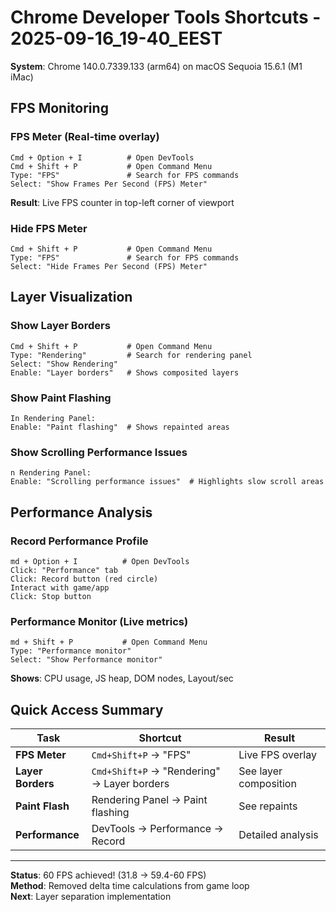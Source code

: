 # Chrome Developer Tools Shortcuts - 2025-09-16_19-40_EEST

**System**: Chrome 140.0.7339.133 (arm64) on macOS Sequoia 15.6.1 (M1 iMac)

## FPS Monitoring

### FPS Meter (Real-time overlay)

```text
Cmd + Option + I          # Open DevTools
Cmd + Shift + P           # Open Command Menu
Type: "FPS"               # Search for FPS commands
Select: "Show Frames Per Second (FPS) Meter"
```

**Result**: Live FPS counter in top-left corner of viewport

### Hide FPS Meter

```text
Cmd + Shift + P           # Open Command Menu
Type: "FPS"               # Search for FPS commands
Select: "Hide Frames Per Second (FPS) Meter"
```

## Layer Visualization

### Show Layer Borders

```text
Cmd + Shift + P           # Open Command Menu
Type: "Rendering"         # Search for rendering panel
Select: "Show Rendering"
Enable: "Layer borders"   # Shows composited layers
```

### Show Paint Flashing

```text
In Rendering Panel:
Enable: "Paint flashing"  # Shows repainted areas
```

### Show Scrolling Performance Issues

```text
n Rendering Panel:
Enable: "Scrolling performance issues"  # Highlights slow scroll areas
```

## Performance Analysis

### Record Performance Profile

```text
md + Option + I          # Open DevTools
Click: "Performance" tab
Click: Record button (red circle)
Interact with game/app
Click: Stop button
```

### Performance Monitor (Live metrics)

```text
md + Shift + P           # Open Command Menu
Type: "Performance monitor"
Select: "Show Performance monitor"
```

**Shows**: CPU usage, JS heap, DOM nodes, Layout/sec

## Quick Access Summary

| Task | Shortcut | Result |
|------|----------|---------|
| **FPS Meter** | `Cmd+Shift+P` → "FPS" | Live FPS overlay |
| **Layer Borders** | `Cmd+Shift+P` → "Rendering" → Layer borders | See layer composition |
| **Paint Flash** | Rendering Panel → Paint flashing | See repaints |
| **Performance** | DevTools → Performance → Record | Detailed analysis |

---
**Status**: 60 FPS achieved! (31.8 → 59.4-60 FPS)  
**Method**: Removed delta time calculations from game loop  
**Next**: Layer separation implementation
